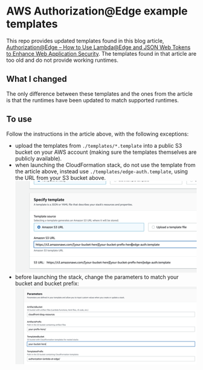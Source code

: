 # AWS Authorization@Edge example templates

This repo provides updated templates found in this blog article, [Authorization@Edge – How to Use Lambda@Edge and JSON Web Tokens to Enhance Web Application Security](https://aws.amazon.com/blogs/networking-and-content-delivery/authorizationedge-how-to-use-lambdaedge-and-json-web-tokens-to-enhance-web-application-security/). The templates found in that article are too old and do not provide working runtimes.

## What I changed

The only difference between these templates and the ones from the article is that the runtimes have been updated to match supported runtimes.

## To use

Follow the instructions in the article above, with the following exceptions:
  - upload the templates from `./templates/*.template` into a public S3 bucket on your AWS account (making sure the templates themselves are publicly available).
  - when launching the CloudFormation stack, do not use the template from the article above, instead use `./templates/edge-auth.template`, using the URL from your S3 bucket above.
      ![launch template](https://github.com/froesecom/aws-auth-at-edge/blob/main/src/images/launch-template.png)
  - before launching the stack, change the parameters to match your bucket and bucket prefix:
      ![parameters](https://github.com/froesecom/aws-auth-at-edge/blob/main/src/images/parameters.png)
